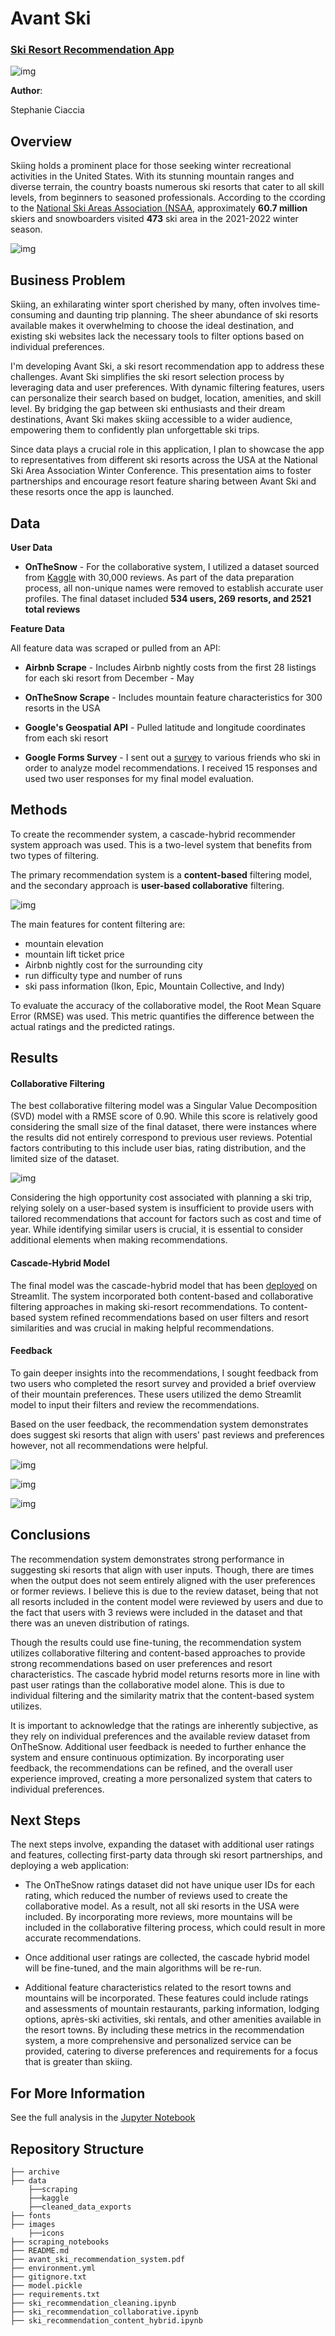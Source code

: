 # Avant Ski 
### [Ski Resort Recommendation App](https://stephcia-ski-recommendation-system-ski-model-stephanie-zs77j6.streamlit.app/)

![img](images/whistler_banner.png)

**Author**:

Stephanie Ciaccia

## Overview

Skiing holds a prominent place for those seeking winter recreational activities in the United States. With its stunning mountain ranges and diverse terrain, the country boasts numerous ski resorts that cater to all skill levels, from beginners to seasoned professionals. According to the ccording to the [National Ski Areas Association (NSAA](https://nsaa.org/webdocs/Media_Public/IndustryStats/Historical_Skier_Days_1979_2022.pdf), approximately **60.7 million** skiers and snowboarders visited **473** ski area in the 2021-2022 winter season.

![img](images/market_overview.png)

## Business Problem

Skiing, an exhilarating winter sport cherished by many, often involves time-consuming and daunting trip planning. The sheer abundance of ski resorts available makes it overwhelming to choose the ideal destination, and existing ski websites lack the necessary tools to filter options based on individual preferences.

I'm developing Avant Ski, a ski resort recommendation app to address these challenges. Avant Ski simplifies the ski resort selection process by leveraging data and user preferences. With dynamic filtering features, users can personalize their search based on budget, location, amenities, and skill level. By bridging the gap between ski enthusiasts and their dream destinations, Avant Ski makes skiing accessible to a wider audience, empowering them to confidently plan unforgettable ski trips.

Since data plays a crucial role in this application, I plan to showcase the app to representatives from different ski resorts across the USA at the National Ski Area Association Winter Conference. This presentation aims to foster partnerships and encourage resort feature sharing between Avant Ski and these resorts once the app is launched.

## Data

**User Data**

- **OnTheSnow** - For the collaborative system, I utilized a dataset sourced from [Kaggle](https://www.kaggle.com/datasets/fredkellner/onthesnow-ski-area-reviews) with 30,000 reviews. As part of the data preparation process, all non-unique names were removed to establish accurate user profiles. The final dataset included **534 users, 269 resorts, and 2521 total reviews**

**Feature Data**

All feature data was scraped or pulled from an API:

- **Airbnb Scrape** - Includes Airbnb nightly costs from the first 28 listings for each ski resort from December - May

- **OnTheSnow Scrape** - Includes mountain feature characteristics for 300 resorts in the USA

- **Google's Geospatial API** - Pulled latitude and longitude coordinates from each ski resort

- **Google Forms Survey** - I sent out a [survey](https://forms.gle/PTv41GV71XyPREF26) to various friends who ski in order to analyze model recommendations. I received 15 responses and used two user responses for my final model evaluation.

## Methods

To create the recommender system, a cascade-hybrid recommender system approach was used. This is a two-level system that benefits from two types of filtering. 

The primary recommendation system is a **content-based** filtering model, and the secondary approach is **user-based collaborative** filtering.

![img](images/cascade_hybrid_schema.png)

The main features for content filtering are:
- mountain elevation
- mountain lift ticket price
- Airbnb nightly cost for the surrounding city
- run difficulty type and number of runs
- ski pass information (Ikon, Epic, Mountain Collective, and Indy)

To evaluate the accuracy of the collaborative model, the Root Mean Square Error (RMSE) was used. This metric quantifies the difference between the actual ratings and the predicted ratings.

## Results

#### Collaborative Filtering

The best collaborative filtering model was a Singular Value Decomposition (SVD) model with a RMSE score of 0.90. While this score is relatively good considering the small size of the final dataset, there were instances where the results did not entirely correspond to previous user reviews. Potential factors contributing to this include user bias, rating distribution, and the limited size of the dataset. 

![img](images/rating_distribution.png)

Considering the high opportunity cost associated with planning a ski trip, relying solely on a user-based system is insufficient to provide users with tailored recommendations that account for factors such as cost and time of year. While identifying similar users is crucial, it is essential to consider additional elements when making recommendations.

#### Cascade-Hybrid Model

The final model was the cascade-hybrid model that has been [deployed](https://stephcia-ski-recommendation-system-ski-model-stephanie-zs77j6.streamlit.app/) on Streamlit. The system incorporated both content-based and collaborative filtering approaches in making ski-resort recommendations. To content-based system refined recommendations based on user filters and resort similarities and was crucial in making helpful recommendations. 

####  Feedback

To gain deeper insights into the recommendations, I sought feedback from two users who completed the resort survey and provided a brief overview of their mountain preferences. These users utilized the demo Streamlit model to input their filters and review the recommendations.

Based on the user feedback, the recommendation system demonstrates does suggest ski resorts that align with users' past reviews and preferences however, not all recommendations were helpful.

![img](images/user_1_2.png)

![img](images/user_2_2.png)

![img](images/user_2_travel.png)

## Conclusions

The recommendation system demonstrates strong performance in suggesting ski resorts that align with user inputs. Though, there are times when the output does not seem entirely aligned with the user preferences or former reviews. I believe this is due to the review dataset, being that not all resorts included in the content model were reviewed by users and due to the fact that users with 3 reviews were included in the dataset and that there was an uneven distribution of ratings.

Though the results could use fine-tuning, the recommendation system utilizes collaborative filtering and content-based approaches to provide strong recommendations based on user preferences and resort characteristics. The cascade hybrid model returns resorts more in line with past user ratings than the collaborative model alone. This is due to individual filtering and the similarity matrix that the content-based system utilizes.

It is important to acknowledge that the ratings are inherently subjective, as they rely on individual preferences and the available review dataset from OnTheSnow. Additional user feedback is needed to further enhance the system and ensure continuous optimization. By incorporating user feedback, the recommendations can be refined, and the overall user experience improved, creating a more personalized system that caters to individual preferences.


## Next Steps

The next steps involve, expanding the dataset with additional user ratings and features, collecting first-party data through ski resort partnerships, and deploying a web application:

- The OnTheSnow ratings dataset did not have unique user IDs for each rating, which reduced the number of reviews used to create the collaborative model. As a result, not all ski resorts in the USA were included. By incorporating more reviews, more mountains will be included in the collaborative filtering process, which could result in more accurate recommendations.

- Once additional user ratings are collected, the cascade hybrid model will be fine-tuned, and the main algorithms will be re-run.

- Additional feature characteristics related to the resort towns and mountains will be incorporated. These features could include ratings and assessments of mountain restaurants, parking information, lodging options, après-ski activities, ski rentals, and other amenities available in the resort towns. By including these metrics in the recommendation system, a more comprehensive and personalized service can be provided, catering to diverse preferences and requirements for a focus that is greater than skiing.

## For More Information

See the full analysis in the [Jupyter Notebook](https://github.com/stephcia/ski-recommendation-system/blob/main/ski_recommendation_cleaning.ipynb)

## Repository Structure

```
├── archive
├── data
    ├──scraping
    ├──kaggle
    ├──cleaned_data_exports
├── fonts
├── images
    ├──icons
├── scraping_notebooks
├── README.md
├── avant_ski_recommendation_system.pdf
├── environment.yml
├── gitignore.txt
├── model.pickle
├── requirements.txt
├── ski_recommendation_cleaning.ipynb
├── ski_recommendation_collaborative.ipynb
├── ski_recommendation_content_hybrid.ipynb
